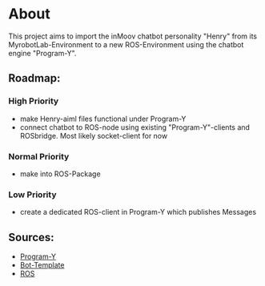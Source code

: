 # About
This project aims to import the inMoov chatbot personality "Henry"
from its MyrobotLab-Environment to a new ROS-Environment
using the chatbot engine "Program-Y".

## Roadmap:
### High Priority
* make Henry-aiml files functional under Program-Y
* connect chatbot to ROS-node using existing "Program-Y"-clients and ROSbridge.
  Most likely socket-client for now
### Normal Priority
* make into ROS-Package
### Low Priority
* create a dedicated ROS-client in Program-Y which publishes Messages

## Sources:
* [Program-Y](https://github.com/keiffster/program-y)
* [Bot-Template](https://github.com/keiffster/template-y)
* [ROS](https://www.ros.org/)

